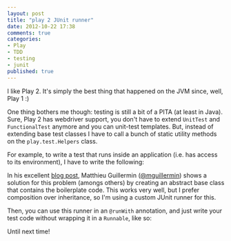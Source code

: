 ```yaml
---
layout: post
title: "play 2 JUnit runner"
date: 2012-10-22 17:38
comments: true
categories: 
- Play
- TDD
- testing
- junit
published: true
---
```


I like Play 2. It's simply the best thing that happened on the JVM since, well, Play 1 :)   

One thing bothers me though: testing is still a bit of a PITA (at least in Java). Sure, Play 2 has webdriver support, you don't have to extend `UnitTest` and `FunctionalTest` anymore and you can unit-test templates. But, instead of extending base test classes I have to call a bunch of static utility methods on the `play.test.Helpers` class.   

For example, to write a test that runs inside an application (i.e. has access to its environment), I have to write the following: 

<script src="https://gist.github.com/3917715.js?file=BeforeOrganisationTest.java"></script>


In his excellent [blog post](http://blog.matthieuguillermin.fr/2012/03/unit-testing-tricks-for-play-2-0-and-ebean/), Matthieu Guillermin ([@mguillermin](https://twitter.com/MGuillermin)) shows a solution for this problem (amongs others) by creating an abstract base class that contains the boilerplate code. 
This works very well, but I prefer composition over inheritance, so I'm using a custom JUnit runner for this.       
 
<script src="https://gist.github.com/3917715.js?file=PlayJUnitRunner.java"></script>

Then, you can use this runner in an `@runWith` annotation, and just write your test code without wrapping it in a `Runnable`, like so: 

<script src="https://gist.github.com/3917715.js?file=AfterOrganisationTest.java"></script>

Until next time!  